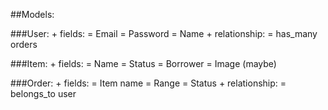 ##Models:

###User:
    + fields:
      = Email
      = Password
      = Name
    + relationship:
      = has_many orders

###Item:
    + fields:
      = Name
      = Status
      = Borrower
      = Image (maybe)

###Order:
    + fields:
      = Item name
      = Range
      = Status
    + relationship:
      = belongs_to user